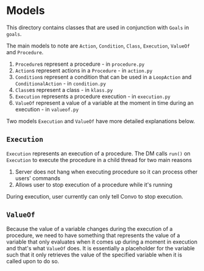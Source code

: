 # Models
This directory contains classes that are used in conjunction with `Goals` in `goals`.

The main models to note are `Action`, `Condition`, `Class`, `Execution`, `ValueOf` and `Procedure`.
1. `Procedure`s represent a procedure - in `procedure.py`
2. `Action`s represent actions in a `Procedure` - in `action.py`
3. `Condition`s represent a condition that can be used in a `LoopAction` and `ConditionalAction` - in `condition.py`
4. `Class`es represent a class - in `klass.py`
5. `Execution` represents a procedure execution - in `execution.py`
6. `ValueOf` represent a value of a variable at the moment in time during an execution - in `valueof.py`

Two models `Execution` and `ValueOf` have more detailed explanations below.

## `Execution`
`Execution` represents an execution of a procedure. The DM calls `run()` on `Execution` to execute the procedure in a child thread for two main reasons
1. Server does not hang when executing procedure so it can process other users' commands
2. Allows user to stop execution of a procedure while it's running

During execution, user currently can only tell Convo to stop execution.

## `ValueOf`
Because the value of a variable changes during the execution of a procedure, we need to have something that represents the value of a variable that only evaluates when it comes up during a moment in execution and that's what `ValueOf` does. It is essentially a placeholder for the variable such that it only retrieves the value of the specified variable when it is called upon to do so.